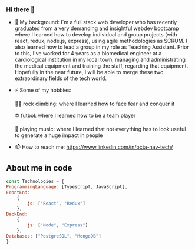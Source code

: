 ### Hi there 👋

- 🔭 My background: I´m a full stack web developer who has recently graduated from a very demanding and insightful webdev bootcamp where I learned how to develop individual and group projects (with react, redux, node.js, express), using agile methodologies as SCRUM. I also learned how to lead a group in my role as Teaching Assistant. Prior to this, I've worked for 4 years as a biomedical engineer at a cardiological institution in my local town, managing and administrating the medical equipment and training the staff, regarding that equipment. Hopefully in the near future, I will be able to merge these two extraordinary fields of the tech world.

- ⚡  Some of my hobbies:  

    🧗‍♂️ rock climbing: where I learned how to face fear and conquer it

    ⚽ futbol: where I learned how to be a team player

    🎸 playing music: where I learned that not everything has to look useful to generate a huge impact in people


- 📫 How to reach me: https://www.linkedin.com/in/octa-nav-tech/


## About me in code

```javascript
const Technologies = {
ProgrammingLanguage: [Typescript, JavaScript],
FrontEnd: 
	{
		js: ["React", "Redux"]
	},
BackEnd: 
	{
		js: ["Node", "Express"]
	},
Databases: ["PostgreSQL", "MongoDB"]
}
```
